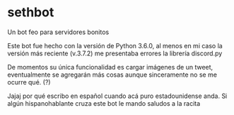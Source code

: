 # sethbot
Un bot feo para servidores bonitos 

Este bot fue hecho con la versión de Python 3.6.0, al menos en mi caso la versión más reciente (v.3.7.2) me presentaba errores la librería
discord.py

De momentos su única funcionalidad es cargar imágenes de un tweet, eventualmente se agregarán más cosas aunque sinceramente no se me 
ocurre qué. (?)

Jajaj por qué escribo en español cuando acá puro estadounidense anda. Si algún hispanohablante cruza este bot le mando saludos a la racita



